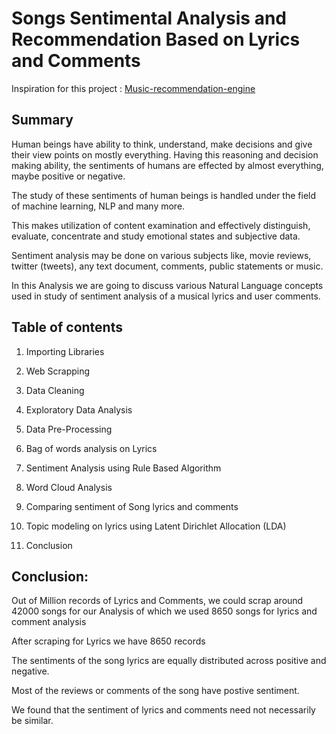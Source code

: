 # Songs Sentimental Analysis and Recommendation Based on Lyrics and Comments

Inspiration for this project : <a href='https://github.com/sq2141/Music-recommendation-engine'>Music-recommendation-engine</a>

## Summary

Human beings have ability to think, understand, make decisions and give their view points on mostly everything. Having this reasoning and decision making ability, the sentiments of humans are effected by almost everything, maybe positive or negative.

The study of these sentiments of human beings is handled under the field of machine learning, NLP and many more.

This makes utilization of content examination and effectively distinguish, evaluate, concentrate and study emotional states and subjective data.

Sentiment analysis may be done on various subjects like, movie reviews, twitter (tweets), any text document, comments, public statements or music.

In this Analysis we are going to discuss various Natural Language concepts used in study of sentiment analysis of a musical lyrics and user comments.

## Table of contents

1. Importing Libraries

2. Web Scrapping

3. Data Cleaning

4. Exploratory Data Analysis

5. Data Pre-Processing

6. Bag of words analysis on Lyrics

7. Sentiment Analysis using Rule Based Algorithm

8. Word Cloud Analysis

9. Comparing sentiment of Song lyrics and comments

10. Topic modeling on lyrics using Latent Dirichlet Allocation (LDA)

11. Conclusion

## Conclusion:

Out of Million records of Lyrics and Comments, we could scrap around 42000 songs for our Analysis of which we used 8650 songs for lyrics and comment analysis

After scraping for Lyrics we have 8650 records

The sentiments of the song lyrics are equally distributed across positive and negative.

Most of the reviews or comments of the song have postive sentiment.

We found that the sentiment of lyrics and comments need not necessarily be similar.


